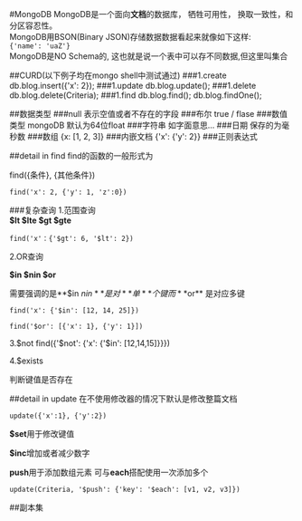 #MongoDB
MongoDB是一个面向**文档**的数据库， 牺牲可用性， 换取一致性，和分区容忍性。  
MongoDB用BSON(Binary JSON)存储数据数据看起来就像如下这样:  
`{'name': 'uaZ'} `  
MongoDB是NO Schema的, 这也就是说一个表中可以存不同数据,但这里叫集合

##CURD(以下例子均在mongo shell中测试通过)
###1.create
	db.blog.insert({'x': 2});
###1.update
	db.blog.update();
###1.delete
	db.blog.delete(Criteria);
###1.find
	db.blog.find();
	db.blog.findOne();

##数据类型
###null
表示空值或者不存在的字段
###布尔
true / flase
###数值类型
mongoDB 默认为64位float
###字符串
如字面意思...
###日期
保存的为毫秒数
###数组
	{x: [1, 2, 3]}
###内嵌文档
	{'x': {'y': 2}}
###正则表达式

##detail in find
find的函数的一般形式为

find({条件}, {其他条件})

	find('x': 2, {'y': 1, 'z':0})

###复杂查询
1.范围查询  
**$lt $lte $gt $gte**

	find('x'：{'$gt': 6, '$lt': 2})  

2.OR查询

**$in $nin $or**

需要强调的是**$in $nin**是对**单**个键  
而 **$or** 是对应多键

	find('x': {'$in': [12, 14, 25]})

	find('$or': [{'x': 1}, {'y': 1}])

3.$not
	find({'$not': {'x': {'$in': [12,14,15]}}})

4.$exists

判断键值是否存在

##detail in update
在不使用修改器的情况下默认是修改整篇文档

	update({'x':1}, {'y':2})
**$set**用于修改键值

**$inc**增加或者减少数字

**push**用于添加数组元素 可与**each**搭配使用一次添加多个

	update(Criteria, '$push': {'key': '$each': [v1, v2, v3]})

##副本集